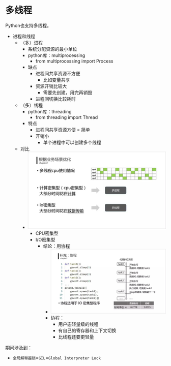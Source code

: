# 多线程

Python也支持多线程。

* 进程和线程
  * （多）进程
    * 系统分配资源的最小单位
    * python库：multiprocessing
      * from multiprocessing import Process
    * 缺点
      * 进程间共享资源不方便
        * 比如变量共享
      * 资源开销比较大
        * 需要先创建，用完再销毁
      * 进程间切换比较耗时
  * （多）线程
    * python库：threading
      * from threading import Thread
    * 特点
      * 进程间共享资源方便 = 简单
      * 开销小
        * 单个进程中可以创建多个线程
  * 对比
    * ![python_multi_thread_process](../assets/img/python_multi_thread_process.jpg)
      * CPU密集型
      * I/O密集型
        * 结论：用协程
          * ![pytho_coroutine](../assets/img/pytho_coroutine.jpg)
          * 协程：
            * 用户态轻量级的线程
            * 有自己的寄存器和上下文切换
            * 比线程还要更轻量

期间涉及到：

* `全局解释器锁`=`GIL`=`Global Interpreter Lock`
